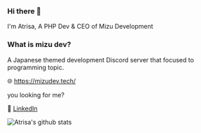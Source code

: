 ### Hi there 👋
I'm Atrisa, A PHP Dev & CEO of Mizu Development


### What is mizu dev?
A Japanese themed development Discord server that focused to programming topic.


🌐 https://mizudev.tech/




you looking for me?


📩 [LinkedIn](https://linkedin.com/in/cookie1599/)


![Atrisa's github stats](https://github-readme-stats.vercel.app/api?username=cookie1599&show_icons=true&theme=cobalt)

<!--
**cookie1599/cookie1599** is a ✨ _special_ ✨ repository because its `README.md` (this file) appears on your GitHub profile.

Here are some ideas to get you started:

- 🔭 I’m currently working on ...
- 🌱 I’m currently learning ...
- 👯 I’m looking to collaborate on ...
- 🤔 I’m looking for help with ...
- 💬 Ask me about ...
- 📫 How to reach me: ...
- 😄 Pronouns: ...
- ⚡ Fun fact: ...
-->
